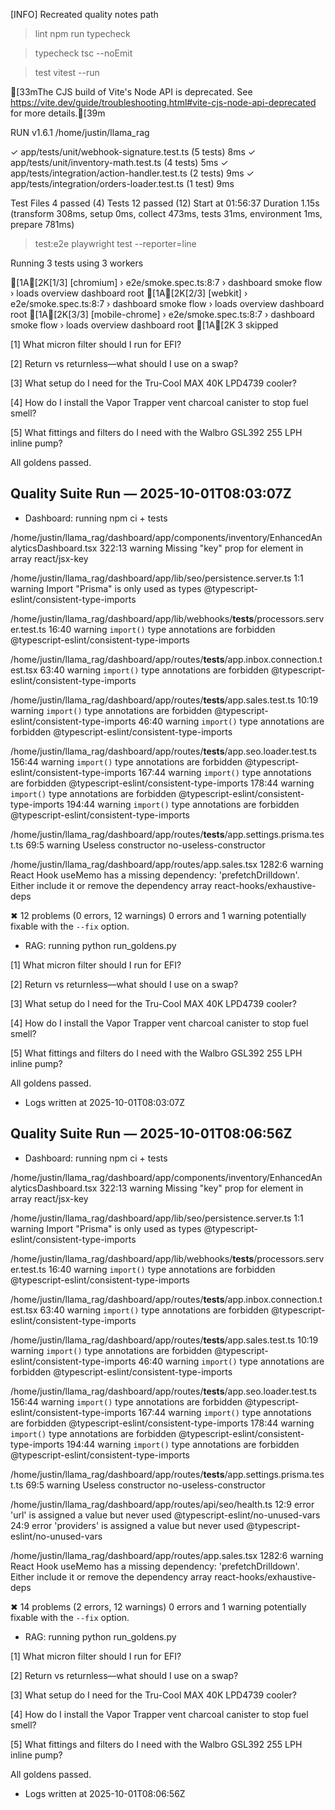 [INFO] Recreated quality notes path

> lint
> npm run typecheck


> typecheck
> tsc --noEmit


> test
> vitest --run

[33mThe CJS build of Vite's Node API is deprecated. See https://vite.dev/guide/troubleshooting.html#vite-cjs-node-api-deprecated for more details.[39m

 RUN  v1.6.1 /home/justin/llama_rag

 ✓ app/tests/unit/webhook-signature.test.ts  (5 tests) 8ms
 ✓ app/tests/unit/inventory-math.test.ts  (4 tests) 5ms
 ✓ app/tests/integration/action-handler.test.ts  (2 tests) 9ms
 ✓ app/tests/integration/orders-loader.test.ts  (1 test) 9ms

 Test Files  4 passed (4)
      Tests  12 passed (12)
   Start at  01:56:37
   Duration  1.15s (transform 308ms, setup 0ms, collect 473ms, tests 31ms, environment 1ms, prepare 781ms)


> test:e2e
> playwright test --reporter=line


Running 3 tests using 3 workers

[1A[2K[1/3] [chromium] › e2e/smoke.spec.ts:8:7 › dashboard smoke flow › loads overview dashboard root
[1A[2K[2/3] [webkit] › e2e/smoke.spec.ts:8:7 › dashboard smoke flow › loads overview dashboard root
[1A[2K[3/3] [mobile-chrome] › e2e/smoke.spec.ts:8:7 › dashboard smoke flow › loads overview dashboard root
[1A[2K  3 skipped

[1] What micron filter should I run for EFI?

[2] Return vs returnless—what should I use on a swap?

[3] What setup do I need for the Tru-Cool MAX 40K LPD4739 cooler?

[4] How do I install the Vapor Trapper vent charcoal canister to stop fuel smell?

[5] What fittings and filters do I need with the Walbro GSL392 255 LPH inline pump?

All goldens passed.
## Quality Suite Run — 2025-10-01T08:03:07Z
- Dashboard: running npm ci + tests

/home/justin/llama_rag/dashboard/app/components/inventory/EnhancedAnalyticsDashboard.tsx
  322:13  warning  Missing "key" prop for element in array  react/jsx-key

/home/justin/llama_rag/dashboard/app/lib/seo/persistence.server.ts
  1:1  warning  Import "Prisma" is only used as types  @typescript-eslint/consistent-type-imports

/home/justin/llama_rag/dashboard/app/lib/webhooks/__tests__/processors.server.test.ts
  16:40  warning  `import()` type annotations are forbidden  @typescript-eslint/consistent-type-imports

/home/justin/llama_rag/dashboard/app/routes/__tests__/app.inbox.connection.test.tsx
  63:40  warning  `import()` type annotations are forbidden  @typescript-eslint/consistent-type-imports

/home/justin/llama_rag/dashboard/app/routes/__tests__/app.sales.test.ts
  10:19  warning  `import()` type annotations are forbidden  @typescript-eslint/consistent-type-imports
  46:40  warning  `import()` type annotations are forbidden  @typescript-eslint/consistent-type-imports

/home/justin/llama_rag/dashboard/app/routes/__tests__/app.seo.loader.test.ts
  156:44  warning  `import()` type annotations are forbidden  @typescript-eslint/consistent-type-imports
  167:44  warning  `import()` type annotations are forbidden  @typescript-eslint/consistent-type-imports
  178:44  warning  `import()` type annotations are forbidden  @typescript-eslint/consistent-type-imports
  194:44  warning  `import()` type annotations are forbidden  @typescript-eslint/consistent-type-imports

/home/justin/llama_rag/dashboard/app/routes/__tests__/app.settings.prisma.test.ts
  69:5  warning  Useless constructor  no-useless-constructor

/home/justin/llama_rag/dashboard/app/routes/app.sales.tsx
  1282:6  warning  React Hook useMemo has a missing dependency: 'prefetchDrilldown'. Either include it or remove the dependency array  react-hooks/exhaustive-deps

✖ 12 problems (0 errors, 12 warnings)
  0 errors and 1 warning potentially fixable with the `--fix` option.

- RAG: running python run_goldens.py

[1] What micron filter should I run for EFI?

[2] Return vs returnless—what should I use on a swap?

[3] What setup do I need for the Tru-Cool MAX 40K LPD4739 cooler?

[4] How do I install the Vapor Trapper vent charcoal canister to stop fuel smell?

[5] What fittings and filters do I need with the Walbro GSL392 255 LPH inline pump?

All goldens passed.
- Logs written at 2025-10-01T08:03:07Z
## Quality Suite Run — 2025-10-01T08:06:56Z
- Dashboard: running npm ci + tests

/home/justin/llama_rag/dashboard/app/components/inventory/EnhancedAnalyticsDashboard.tsx
  322:13  warning  Missing "key" prop for element in array  react/jsx-key

/home/justin/llama_rag/dashboard/app/lib/seo/persistence.server.ts
  1:1  warning  Import "Prisma" is only used as types  @typescript-eslint/consistent-type-imports

/home/justin/llama_rag/dashboard/app/lib/webhooks/__tests__/processors.server.test.ts
  16:40  warning  `import()` type annotations are forbidden  @typescript-eslint/consistent-type-imports

/home/justin/llama_rag/dashboard/app/routes/__tests__/app.inbox.connection.test.tsx
  63:40  warning  `import()` type annotations are forbidden  @typescript-eslint/consistent-type-imports

/home/justin/llama_rag/dashboard/app/routes/__tests__/app.sales.test.ts
  10:19  warning  `import()` type annotations are forbidden  @typescript-eslint/consistent-type-imports
  46:40  warning  `import()` type annotations are forbidden  @typescript-eslint/consistent-type-imports

/home/justin/llama_rag/dashboard/app/routes/__tests__/app.seo.loader.test.ts
  156:44  warning  `import()` type annotations are forbidden  @typescript-eslint/consistent-type-imports
  167:44  warning  `import()` type annotations are forbidden  @typescript-eslint/consistent-type-imports
  178:44  warning  `import()` type annotations are forbidden  @typescript-eslint/consistent-type-imports
  194:44  warning  `import()` type annotations are forbidden  @typescript-eslint/consistent-type-imports

/home/justin/llama_rag/dashboard/app/routes/__tests__/app.settings.prisma.test.ts
  69:5  warning  Useless constructor  no-useless-constructor

/home/justin/llama_rag/dashboard/app/routes/api/seo/health.ts
  12:9  error  'url' is assigned a value but never used        @typescript-eslint/no-unused-vars
  24:9  error  'providers' is assigned a value but never used  @typescript-eslint/no-unused-vars

/home/justin/llama_rag/dashboard/app/routes/app.sales.tsx
  1282:6  warning  React Hook useMemo has a missing dependency: 'prefetchDrilldown'. Either include it or remove the dependency array  react-hooks/exhaustive-deps

✖ 14 problems (2 errors, 12 warnings)
  0 errors and 1 warning potentially fixable with the `--fix` option.

- RAG: running python run_goldens.py

[1] What micron filter should I run for EFI?

[2] Return vs returnless—what should I use on a swap?

[3] What setup do I need for the Tru-Cool MAX 40K LPD4739 cooler?

[4] How do I install the Vapor Trapper vent charcoal canister to stop fuel smell?

[5] What fittings and filters do I need with the Walbro GSL392 255 LPH inline pump?

All goldens passed.
- Logs written at 2025-10-01T08:06:56Z
